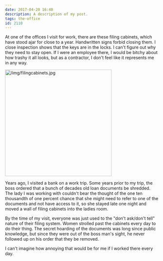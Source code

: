 ```yaml
---
date: 2017-04-20 16:40
description: A description of my post.
tags: the-office
id: 2110
---
```

At one of the offices I visit for work, there are these filing cabinets, which have stood ajar for close to a year.  Handwritten signs forbid closing them.  I close inspection shows that the keys are in the locks.  I can't figure out why they need to stay open.  If I were an employee there, I would be bitchy about how trashy it all looks, but as a contractor, I don't feel like it represents me in any way.
<!--more-->
<a class="lightview alignright" href="/img/filingcabinets.jpg" data-lightview-caption="" data-lightview-group="group1"><img src="/img/filingcabinets.jpg" alt="/img/filingcabinets.jpg" width="350px"><br><span class="caption alignleft"></span></a>

Years ago, I visited a bank on a work trip.  Some years prior to my trip, the boss ordered that a bunch of decades old loan documents be shredded.  The lady I was working with couldn't bear the thought of the one ten thousandth of one percent chance that she might need to refer to one of the documents and not have access to it, so she stayed late one night and moved a wall of filing cabinets into the ladies room.

By the time of my visit, everyone was just used to the "don't ask/don't tell" nature of their filing system.  Women strolled past the cabinets every day to do their thing.  The secret hoarding of the documents was long since public knowledge, but since they were out of the boss man's sight, he never followed up on his order that they be removed.

I can't imagine how annoying that would be for me if I worked there every day.  